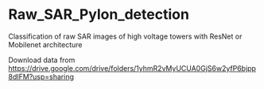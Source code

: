 # Raw_SAR_Pylon_detection
Classification of raw SAR images of high voltage towers with ResNet or Mobilenet architecture

Download data from https://drive.google.com/drive/folders/1yhmR2vMyUCUA0GjS6w2yfP6bjpp8dIFM?usp=sharing


